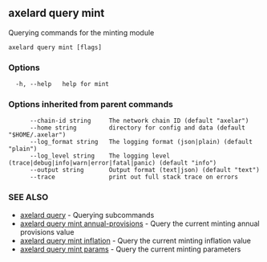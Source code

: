 ## axelard query mint

Querying commands for the minting module

```
axelard query mint [flags]
```

### Options

```
  -h, --help   help for mint
```

### Options inherited from parent commands

```
      --chain-id string     The network chain ID (default "axelar")
      --home string         directory for config and data (default "$HOME/.axelar")
      --log_format string   The logging format (json|plain) (default "plain")
      --log_level string    The logging level (trace|debug|info|warn|error|fatal|panic) (default "info")
      --output string       Output format (text|json) (default "text")
      --trace               print out full stack trace on errors
```

### SEE ALSO

- [axelard query](axelard_query.md)	 - Querying subcommands
- [axelard query mint annual-provisions](axelard_query_mint_annual-provisions.md)	 - Query the current minting annual provisions value
- [axelard query mint inflation](axelard_query_mint_inflation.md)	 - Query the current minting inflation value
- [axelard query mint params](axelard_query_mint_params.md)	 - Query the current minting parameters
